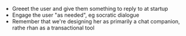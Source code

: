 - Greeet the user and give them something to reply to at startup
- Engage the user "as needed", eg socratic dialogue
- Remember that we're designing her as primarily a chat companion, rathe rhan as a transactional tool


